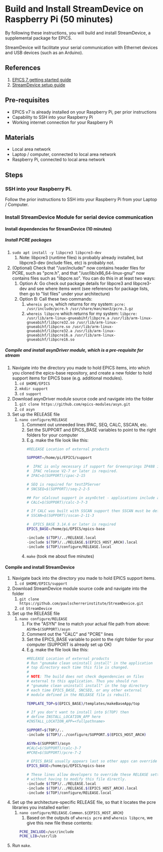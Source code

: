 # Build and Install StreamDevice on Raspberry Pi (50 minutes)
By following these instructions, you will build and install StreamDevice, a supplemental package for EPICS. 

StreamDevice will facilitate your serial communication with Ethernet devices and USB devices (such as an Arduino).

## References
1. [EPICS 7 getting started guide](https://docs.epics-controls.org/projects/how-tos/en/latest/getting-started/installation.html)
1. [StreamDevice setup guide](https://paulscherrerinstitute.github.io/StreamDevice/setup.html)

## Pre-requisites
* EPICS v7 is already installed on your Raspberry Pi, per prior instructions
* Capability to SSH into your Raspberry Pi
* Working internet connection for your Raspberry Pi

## Materials
* Local area network
* Laptop / computer, connected to local area network
* Raspberry Pi, connected to local area network

## Steps
### SSH into your Raspberry Pi.

Follow the prior instructions to SSH into your Raspberry Pi from your Laptop / Computer.

### Install StreamDevice Module for serial device communication

#### Install dependencies for StreamDevice (10 minutes)

##### Install PCRE packages

1. `sudo apt install -y libpcre3 libpcre3-dev`
    1. Note: libpcre3 (runtime files) is probably already installed, but libpcre3-dev (include files, etc) is probably not.
1. (Optional) Check that "/usr/include/" now contains header files for PCRE, such as "pcre.h", and that "/usr/lib/x86_64-linux-gnu/" now contains files such as "libpcre.so". You can do this in at least two ways:
    1. Option A: Go check out package details for libpcre3 and libpcre3-dev and see where items went (see references for package lists, then go to "list files" under your architecture)
    1. Option B: Call these two commands:
        1. `whereis pcre`, which returns for my system: `pcre: /usr/include/pcre.h /usr/share/man/man3/pcre.3.gz`
        1. `whereis libpcre` which returns for my system: `libpcre: /usr/lib/arm-linux-gnueabihf/libpcre.a /usr/lib/arm-linux-gnueabihf/libpcre32.so /usr/lib/arm-linux-gnueabihf/libpcre.so /usr/lib/arm-linux-gnueabihf/libpcre32.a /usr/lib/arm-linux-gnueabihf/libpcre16.a /usr/lib/arm-linux-gnueabihf/libpcre16.so`


##### Compile and install asynDriver module, which is a pre-requisite for stream
1. Navigate into the directory you made to hold EPICS items, into which you cloned the epics-base repository, and create a new folder to hold support items for EPICS base (e.g. additional modules).
    1. `cd $HOME/EPICS`
    1. `mkdir support`
    1. `cd support`
1. Download asynDriver module source code and navigate into the folder
    1. `git clone https://github.com/epics-modules/asyn.git`
    1. `cd asyn`
1. Set up the RELEASE file
    1. `nano configure/RELEASE`
        1. Comment out unneeded lines IPAC, SEQ, CALC, SSCAN, etc.
        2. Set the SUPPORT and EPICS_BASE variables to point to the right folders for your computer
        3. E.g. make the file look like this:
            ```bash
            #RELEASE Location of external products

            SUPPORT=/home/pi/EPICS/support

            #  IPAC is only necessary if support for Greensprings IP488 is required
            #  IPAC release V2-7 or later is required.
            # IPAC=$(SUPPORT)/ipac-2-15

            # SEQ is required for testIPServer
            # SNCSEQ=$(SUPPORT)/seq-2-2-5

            ## For sCalcout support in asynOctet - applications include asynCalc.dbd
            # CALC=$(SUPPORT)/calc-3-7-3

            # If CALC was built with SSCAN support then SSCAN must be defined for testEpicsApp
            # SSCAN=$(SUPPORT)/sscan-2-11-3

            #  EPICS_BASE 3.14.6 or later is required
            EPICS_BASE=/home/pi/EPICS/epics-base

            -include $(TOP)/../RELEASE.local
            -include $(TOP)/../RELEASE.$(EPICS_HOST_ARCH).local
            -include $(TOP)/configure/RELEASE.local
            ```
        1. `make` (took me about five minutes)

#### Compile and install StreamDevice
1. Navigate back into the directory you made to hold EPICS support items.
    1. `cd $HOME/EPICS/support`
1. Download StreamDevice module source code and navigate into the folder
    1. `git clone https://github.com/paulscherrerinstitute/StreamDevice.git`
    1. `cd StreamDevice` 
1. Set up the RELEASE file
    1. `nano configure/RELEASE`
        1. Fix the "ASYN" line to match your actual file path from above: `ASYN=$(SUPPORT)/asyn`
        1. Comment out the "CALC" and "PCRE" lines
        1. Set the EPICS_BASE variable to point to the right folder for your computer (SUPPORT is already set up OK)
        1. E.g. make the file look like this:
            ```bash
            #RELEASE Location of external products
            # Run "gnumake clean uninstall install" in the application
            # top directory each time this file is changed.
            #
            # NOTE: The build does not check dependencies on files
            # external to this application. Thus you should run
            # "gnumake clean uninstall install" in the top directory
            # each time EPICS_BASE, SNCSEQ, or any other external
            # module defined in the RELEASE file is rebuilt.

            TEMPLATE_TOP=$(EPICS_BASE)/templates/makeBaseApp/top

            # If you don't want to install into $(TOP) then
            # define INSTALL_LOCATION_APP here
            #INSTALL_LOCATION_APP=<fullpathname>

            SUPPORT=$(TOP)/..
            -include $(TOP)/../configure/SUPPORT.$(EPICS_HOST_ARCH)

            ASYN=$(SUPPORT)/asyn
            #CALC=$(SUPPORT)/calc-3-7
            #PCRE=$(SUPPORT)/pcre-7-2

            # EPICS_BASE usually appears last so other apps can override stuff:
            EPICS_BASE=/home/pi/EPICS/epics-base

            # These lines allow developers to override these RELEASE settings
            # without having to modify this file directly.
            -include $(TOP)/../RELEASE.local
            -include $(TOP)/../RELEASE.$(EPICS_HOST_ARCH).local
            -include $(TOP)/configure/RELEASE.local
            ```
1. Set up the architecture-specific RELEASE file, so that it locates the pcre libraries you installed earlier:
    1. `nano configure/RELEASE.Common.${EPICS_HOST_ARCH}`
        1. Based on the outputs of `whereis pcre` and `whereis libpcre`, we give this new file these contents:
        ```bash
        PCRE_INCLUDE=/usr/include
        PCRE_LIB=/usr/lib
        ```
1. Run `make`.
    
